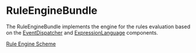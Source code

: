 # RuleEngineBundle

The RuleEngineBundle implements the engine for the rules evaluation based on the [EventDispatcher](http://symfony.com/doc/current/components/event_dispatcher/index.html) and [ExpressionLanguage](http://symfony.com/doc/current/components/expression_language/index.html) components.

[Rule Engine Scheme](https://cloud.githubusercontent.com/assets/461614/3298111/59797548-f5fd-11e3-84a4-3285a10f28e0.png)
